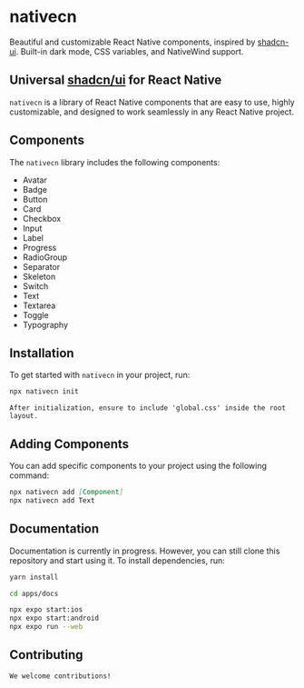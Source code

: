 # nativecn

Beautiful and customizable React Native components, inspired by [shadcn-ui](https://github.com/shadcn-ui/ui). Built-in dark mode, CSS variables, and NativeWind support.

## Universal [shadcn/ui](https://ui.shadcn.com) for React Native

`nativecn` is a library of React Native components that are easy to use, highly customizable, and designed to work seamlessly in any React Native project.

## Components

The `nativecn` library includes the following components:

- Avatar
- Badge
- Button
- Card
- Checkbox
- Input
- Label
- Progress
- RadioGroup
- Separator
- Skeleton
- Switch
- Text
- Textarea
- Toggle
- Typography

## Installation

To get started with `nativecn` in your project, run:

```bash
npx nativecn init
```

`After initialization, ensure to include 'global.css' inside the root layout.`

## Adding Components
You can add specific components to your project using the following command:

```markdown
npx nativecn add [Component]
npx nativecn add Text
```

## Documentation
Documentation is currently in progress. However, you can still clone this repository and start using it.
To install dependencies, run:

```bash
yarn install

cd apps/docs

npx expo start:ios
npx expo start:android
npx expo run --web
```

## Contributing
```markdown
We welcome contributions!
```
